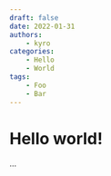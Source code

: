 ```yaml
---
draft: false 
date: 2022-01-31
authors: 
    - kyro
categories:
    - Hello
    - World
tags:
    - Foo
    - Bar
---
```


# Hello world!
...
